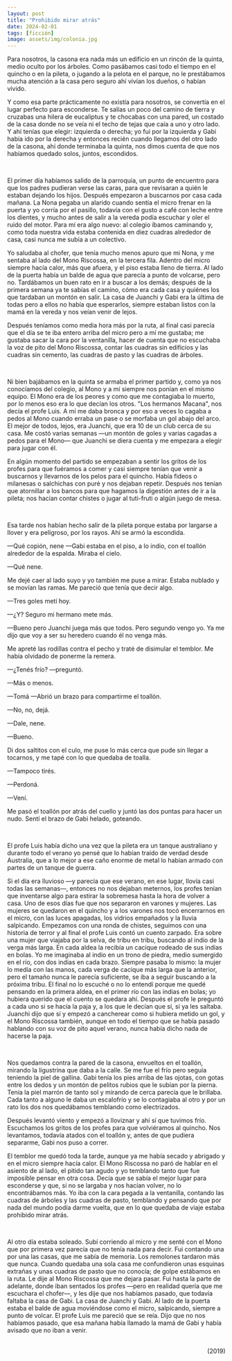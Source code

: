 ```yaml
---
layout: post
title: "Prohibido mirar atrás"
date: 2024-02-01
tags: [ficción]
image: assets/img/colonia.jpg
---
```


Para nosotros, la casona era nada más un edificio en un rincón de la quinta, medio oculto por los árboles. Como pasábamos casi todo el tiempo en el quincho o en la pileta, o jugando a la pelota en el parque, no le prestábamos mucha atención a la casa pero seguro ahí vivían los dueños, o habían vivido.

Y como esa parte prácticamente no existía para nosotros, se convertía en el lugar perfecto para esconderse. Te salías un poco del camino de tierra y cruzabas una hilera de eucaliptus y te chocabas con una pared, un costado de la casa donde no se veía ni el techo de tejas que caía a uno y otro lado. Y ahí tenías que elegir: izquierda o derecha; yo fui por la izquierda y Gabi había ido por la derecha y entonces recién cuando llegamos del otro lado de la casona, ahí donde terminaba la quinta, nos dimos cuenta de que nos habíamos quedado solos, juntos, escondidos.

<br/>
<div></div>

El primer día habíamos salido de la parroquia, un punto de encuentro para que los padres pudieran verse las caras, para que revisaran a quién le estaban dejando los hijos. Después empezaron a buscarnos por casa cada mañana. La Nona pegaba un alarido cuando sentía el micro frenar en la puerta y yo corría por el pasillo, todavía con el gusto a café con leche entre los dientes, y mucho antes de salir a la vereda podía escuchar y oler el ruido del motor. Para mí era algo nuevo: al colegio íbamos caminando y, como toda nuestra vida estaba contenida en diez cuadras alrededor de casa, casi nunca me subía a un colectivo.

Yo saludaba al chofer, que tenía mucho menos apuro que mi Nona, y me sentaba al lado del Mono Riscossa, en la tercera fila. Adentro del micro siempre hacía calor, más que afuera, y el piso estaba lleno de tierra. Al lado de la puerta había un balde de agua que parecía a punto de volcarse, pero no. Tardábamos un buen rato en ir a buscar a los demás; después de la primera semana ya te sabías el camino, cómo era cada casa y quiénes los que tardaban un montón en salir. La casa de Juanchi y Gabi era la última de todas pero a ellos no había que esperarlos, siempre estaban listos con la mamá en la vereda y nos veían venir de lejos.

Después teníamos como media hora más por la ruta, al final casi parecía que el día se te iba entero arriba del micro pero a mí me gustaba; me gustaba sacar la cara por la ventanilla, hacer de cuenta que no escuchaba la voz de pito del Mono Riscossa, contar las cuadras sin edificios y las cuadras sin cemento, las cuadras de pasto y las cuadras de árboles.

<br/>
<div></div>

Ni bien bajábamos en la quinta se armaba el primer partido y, como ya nos conocíamos del colegio, al Mono y a mí siempre nos ponían en el mismo equipo. El Mono era de los peores y como que me contagiaba lo muerto, por lo menos eso era lo que decían los otros. "Los hermanos Macana", nos decía el profe Luis. A mí me daba bronca y por eso a veces lo cagaba a pedos al Mono cuando erraba un pase o se morfaba un gol abajo del arco. El mejor de todos, lejos, era Juanchi, que era 10 de un club cerca de su casa. Me costó varias semanas —un montón de goles y varias cagadas a pedos para el Mono— que Juanchi se diera cuenta y me empezara a elegir para jugar con él.

En algún momento del partido se empezaban a sentir los gritos de los profes para que fuéramos a comer y casi siempre tenían que venir a buscarnos y llevarnos de los pelos para el quincho. Había fideos o milanesas o salchichas con puré y nos dejaban repetir. Después nos tenían que atornillar a los bancos para que hagamos la digestión antes de ir a la pileta; nos hacían contar chistes o jugar al tuti-fruti o algún juego de mesa.

<br/>
<div></div>

Esa tarde nos habían hecho salir de la pileta porque estaba por largarse a llover y era peligroso, por los rayos. Ahí se armó la escondida.

—Qué copión, nene —Gabi estaba en el piso, a lo indio, con el toallón alrededor de la espalda. Miraba el cielo.

—Qué nene.

Me dejé caer al lado suyo y yo también me puse a mirar. Estaba nublado y se movían las ramas. Me pareció que tenía que decir algo.

—Tres goles metí hoy.

—¿Y? Seguro mi hermano mete más.

—Bueno pero Juanchi juega más que todos. Pero segundo vengo yo. Ya me dijo que voy a ser su heredero cuando él no venga más.

Me apreté las rodillas contra el pecho y traté de disimular el temblor. Me había olvidado de ponerme la remera.

—¿Tenés frío? —preguntó.

—Más o menos.

—Tomá —Abrió un brazo para compartirme el toallón.

—No, no, dejá.

—Dale, nene.

—Bueno.

Di dos saltitos con el culo, me puse lo más cerca que pude sin llegar a tocarnos, y me tapé con lo que quedaba de toalla.

—Tampoco tirés.

—Perdoná.

—Vení.

Me pasó el toallón por atrás del cuello y juntó las dos puntas para hacer un nudo. Sentí el brazo de Gabi helado, goteando.

<br/>
<div></div>

El profe Luis había dicho una vez que la pileta era un tanque australiano y durante todo el verano yo pensé que lo habían traído de verdad desde Australia, que a lo mejor a ese caño enorme de metal lo habían armado con partes de un tanque de guerra.

Si el día era lluvioso —y parecía que ese verano, en ese lugar, llovía casi todas las semanas—, entonces no nos dejaban meternos, los profes tenían que inventarse algo para estirar la sobremesa hasta la hora de volver a casa. Uno de esos días fue que nos separaron en varones y mujeres. Las mujeres se quedaron en el quincho y a los varones nos tocó encerrarnos en el micro, con las luces apagadas, los vidrios empañados y la lluvia salpicando. Empezamos con una ronda de chistes, seguimos con una historia de terror y al final el profe Luis contó un cuento zarpado. Era sobre una mujer que viajaba por la selva, de tribu en tribu, buscando al indio de la verga más larga. En cada aldea la recibía un cacique rodeado de sus indias en bolas. Yo me imaginaba al indio en un trono de piedra, medio sumergido en el río, con dos indias en cada brazo. Siempre pasaba lo mismo: la mujer lo medía con las manos, cada verga de cacique más larga que la anterior, pero el tamaño nunca le parecía suficiente, se iba a seguir buscando a la próxima tribu. El final no lo escuché o no lo entendí porque me quedé pensando en la primera aldea, en el primer río con las indias en bolas; yo hubiera querido que el cuento se quedara ahí. Después el profe le preguntó a cada uno si se hacía la paja y, a los que le decían que sí, si ya les saltaba. Juanchi dijo que sí y empezó a cancherear como si hubiera metido un gol, y el Mono Riscossa también, aunque en todo el tiempo que se había pasado hablando con su voz de pito aquel verano, nunca había dicho nada de hacerse la paja.

<br/>
<div></div>

Nos quedamos contra la pared de la casona, envueltos en el toallón, mirando la ligustrina que daba a la calle. Se me fue el frío pero seguía teniendo la piel de gallina. Gabi tenía los pies arriba de las ojotas, con gotas entre los dedos y un montón de pelitos rubios que le subían por la pierna. Tenía la piel marrón de tanto sol y mirando de cerca parecía que le brillaba. Cada tanto a alguno le daba un escalofrío y se lo contagiaba al otro y por un rato los dos nos quedábamos temblando como electrizados.

Después levantó viento y empezó a lloviznar y ahí sí que tuvimos frío. Escuchamos los gritos de los profes para que volviéramos al quincho. Nos levantamos, todavía atados con el toallón y, antes de que pudiera separarme, Gabi nos puso a correr.

El temblor me quedó toda la tarde, aunque ya me había secado y abrigado y en el micro siempre hacía calor. El Mono Riscossa no paró de hablar en el asiento de al lado, el pitido tan agudo y yo temblando tanto que fue imposible pensar en otra cosa. Decía que se sabía el mejor lugar para esconderse y que, si no se largaba y nos hacían volver, no lo encontrábamos más. Yo iba con la cara pegada a la ventanilla, contando las cuadras de árboles y las cuadras de pasto, temblando y pensando que por nada del mundo podía darme vuelta, que en lo que quedaba de viaje estaba prohibido mirar atrás.

<br/>
<div></div>

Al otro día estaba soleado. Subí corriendo al micro y me senté con el Mono que por primera vez parecía que no tenía nada para decir. Fui contando una por una las casas, que me sabía de memoria. Los remolones tardaron más que nunca. Cuando quedaba una sola casa me confundieron unas esquinas extrañas y unas cuadras de pasto que no conocía; de golpe estábamos en la ruta. Le dije al Mono Riscossa que me dejara pasar. Fui hasta la parte de adelante, donde iban sentados los profes —pero en realidad quería que me escuchara el chofer—, y les dije que nos habíamos pasado, que todavía faltaba la casa de Gabi. La casa de Juanchi y Gabi. Al lado de la puerta estaba el balde de agua moviéndose como el micro, salpicando, siempre a punto de volcar. El profe Luis me pareció que se reía. Dijo que no nos habíamos pasado, que esa mañana había llamado la mamá de Gabi y había avisado que no iban a venir.

<br/>
<div align="right">(2019)</div>
<br/>